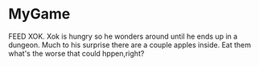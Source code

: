 # MyGame
FEED XOK.
Xok is hungry so he wonders around until he ends up in a dungeon. Much to his surprise there are a couple apples inside. Eat them what's the worse that could hppen,right?

